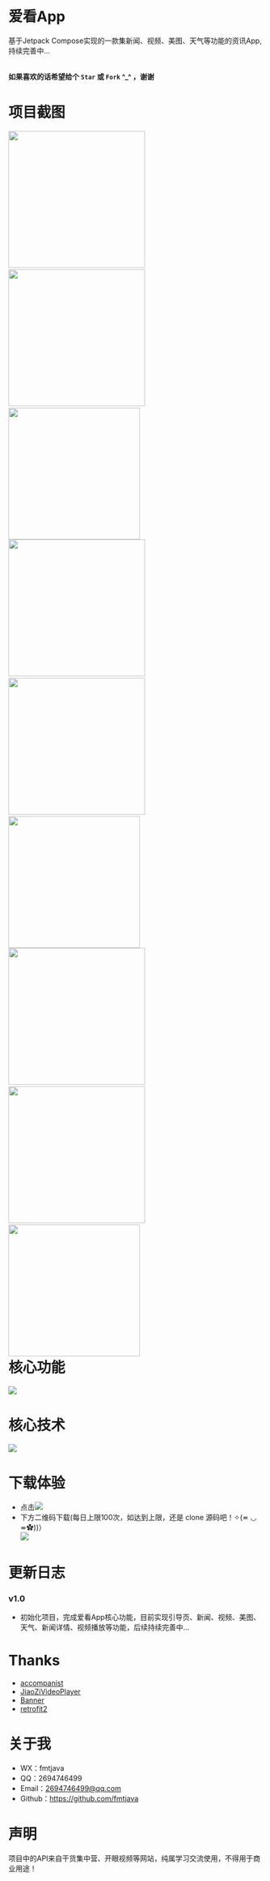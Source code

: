 # 爱看App
基于Jetpack Compose实现的一款集新闻、视频、美图、天气等功能的资讯App,持续完善中...<br /><br />

**如果喜欢的话希望给个 `Star` 或 `Fork` ^_^ ，谢谢**

# 项目截图
<div style="float:right">
  <img src="http://qtgrmwxhb.hn-bkt.clouddn.com/1.jpg" width="270"/>&nbsp;&nbsp;&nbsp;
  <img src="http://qtgrmwxhb.hn-bkt.clouddn.com/2.jpg" width="270"/>&nbsp;&nbsp;&nbsp;
  <img src="http://qtgrmwxhb.hn-bkt.clouddn.com/3.jpg" width="260"/>
</div>

<br/>

<div style="float:right">
  <img src="http://qtgrmwxhb.hn-bkt.clouddn.com/4.jpg" width="270"/>&nbsp;&nbsp;&nbsp;
  <img src="http://qtgrmwxhb.hn-bkt.clouddn.com/5.jpg" width="270"/>&nbsp;&nbsp;&nbsp;
  <img src="http://qtgrmwxhb.hn-bkt.clouddn.com/6.jpg" width="260"/>
</div>
<br/>

<div style="float:right">
  <img src="http://qtgrmwxhb.hn-bkt.clouddn.com/7.jpg" width="270"/>&nbsp;&nbsp;&nbsp;
  <img src="http://qtgrmwxhb.hn-bkt.clouddn.com/8.jpg" width="270"/>&nbsp;&nbsp;&nbsp;
  <img src="http://qtgrmwxhb.hn-bkt.clouddn.com/9.jpg" width="260"/>
</div>
<br/>

# 核心功能
<div>
  <img src="http://qtgrmwxhb.hn-bkt.clouddn.com/10.jpg"/>
</div>

# 核心技术
<div>
  <img src="http://qtgrmwxhb.hn-bkt.clouddn.com/11.jpg"/>
</div>

# 下载体验
 - 点击[![](https://img.shields.io/badge/Download-apk-green.svg)](https://www.pgyer.com/pbIB)
 - 下方二维码下载(每日上限100次，如达到上限，还是 clone 源码吧！✧(≖ ◡ ≖✿))）<br/>
   <img src="https://www.pgyer.com/app/qrcode/pbIB"/>

# 更新日志
 ### v1.0
   * 初始化项目，完成爱看App核心功能，目前实现引导页、新闻、视频、美图、天气、新闻详情、视频播放等功能，后续持续完善中...

# Thanks
  - [accompanist](https://github.com/google/accompanist)
  - [JiaoZiVideoPlayer](https://github.com/Jzvd/JZVideo)
  - [Banner](https://github.com/youth5201314/banner)
  - [retrofit2](https://github.com/square/retrofit)

 # 关于我
  - WX：fmtjava
  - QQ：2694746499
  - Email：2694746499@qq.com
  - Github：https://github.com/fmtjava

 # 声明
  项目中的API来自干货集中营、开眼视频等网站，纯属学习交流使用，不得用于商业用途！